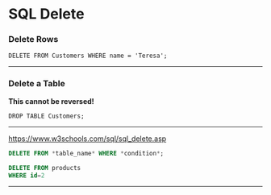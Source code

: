 # SQL Delete

### Delete Rows

```
DELETE FROM Customers WHERE name = 'Teresa';
```

------

### Delete a Table

**This cannot be reversed!**

```
DROP TABLE Customers;
```

------

https://www.w3schools.com/sql/sql_delete.asp

```sql
DELETE FROM *table_name* WHERE *condition*;
```



```sql
DELETE FROM products 
WHERE id=2
```

------


